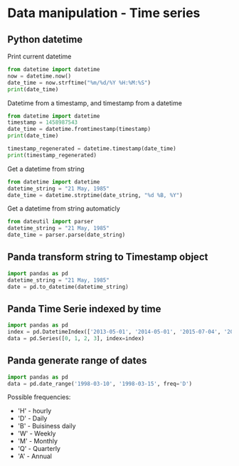 # Data manipulation - Time series

## Python datetime

Print current datetime

```python
from datetime import datetime
now = datetime.now()
date_time = now.strftime("%m/%d/%Y %H:%M:%S")
print(date_time)
```
Datetime from a timestamp, and timestamp from a datetime

```python
from datetime import datetime
timestamp = 1458987543
date_time = datetime.fromtimestamp(timestamp)
print(date_time)

timestamp_regenerated = datetime.timestamp(date_time)
print(timestamp_regenerated)
```

Get a datetime from string

```python
from datetime import datetime
datetime_string = "21 May, 1985"
date_time = datetime.strptime(date_string, "%d %B, %Y")
```

Get a datetime from string automaticly

```python
from dateutil import parser
datetime_string = "21 May, 1985"
date_time = parser.parse(date_string)
```

## Panda transform string to Timestamp object

```python
import pandas as pd
datetime_string = "21 May, 1985"
date = pd.to_datetime(datetime_string)
```

## Panda Time Serie indexed by time

```python
import pandas as pd
index = pd.DatetimeIndex(['2013-05-01', '2014-05-01', '2015-07-04', '2016-05-01'])
data = pd.Series([0, 1, 2, 3], index=index)
```

## Panda generate range of dates

```python
import pandas as pd
data = pd.date_range('1998-03-10', '1998-03-15', freq='D')
```
Possible frequencies:

* 'H' - hourly
* 'D' - Daily
* 'B' - Buisiness daily
* 'W' - Weekly
* 'M' - Monthly
* 'Q' - Quarterly
* 'A' - Annual